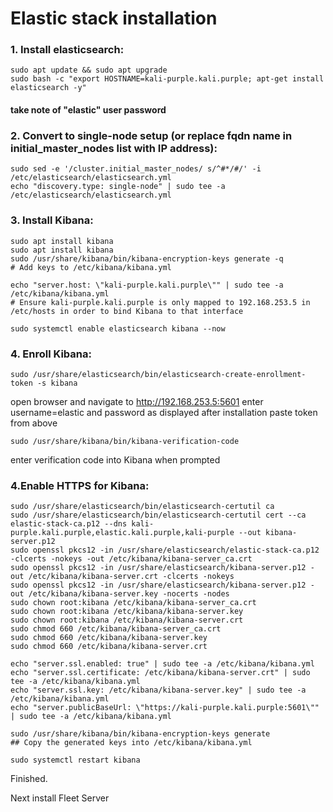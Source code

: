# Elastic stack installation

### 1. Install elasticsearch:


~~~~~~~~~~~~~~~~~~~~~~~~~~~~~~~~~
sudo apt update && sudo apt upgrade
sudo bash -c "export HOSTNAME=kali-purple.kali.purple; apt-get install elasticsearch -y"
~~~~~~~~~~~~~~~~~~~~~~~~~~~~~~~~~


#### take note of "elastic" user password


### 2. Convert to single-node setup (or replace fqdn name in initial_master_nodes list with IP address):


~~~~~~~~~~~~~~~~~~~~~~~~~~~~~~~~~
sudo sed -e '/cluster.initial_master_nodes/ s/^#*/#/' -i /etc/elasticsearch/elasticsearch.yml
echo "discovery.type: single-node" | sudo tee -a /etc/elasticsearch/elasticsearch.yml
~~~~~~~~~~~~~~~~~~~~~~~~~~~~~~~~~



### 3. Install Kibana:


~~~~~~~~~~~~~~~~~~~~~~~~~~~~~~~~~
sudo apt install kibana
sudo apt install kibana
sudo /usr/share/kibana/bin/kibana-encryption-keys generate -q
# Add keys to /etc/kibana/kibana.yml

echo "server.host: \"kali-purple.kali.purple\"" | sudo tee -a /etc/kibana/kibana.yml
# Ensure kali-purple.kali.purple is only mapped to 192.168.253.5 in /etc/hosts in order to bind Kibana to that interface

sudo systemctl enable elasticsearch kibana --now
~~~~~~~~~~~~~~~~~~~~~~~~~~~~~~~~~




### 4. Enroll Kibana:

~~~~~~~~~~~~~~~~~~~~~~~~~~~~~~~~~
sudo /usr/share/elasticsearch/bin/elasticsearch-create-enrollment-token -s kibana
~~~~~~~~~~~~~~~~~~~~~~~~~~~~~~~~~


open browser and navigate to http://192.168.253.5:5601
enter username=elastic and password as displayed after installation
paste token from above


~~~~~~~~~~~~~~~~~~~~~~~~~~~~~~~~~
sudo /usr/share/kibana/bin/kibana-verification-code
~~~~~~~~~~~~~~~~~~~~~~~~~~~~~~~~~


enter verification code into Kibana when prompted



### 4.Enable HTTPS for Kibana:


~~~~~~~~~~~~~~~~~~~~~~~~~~~~~~~~~
sudo /usr/share/elasticsearch/bin/elasticsearch-certutil ca
sudo /usr/share/elasticsearch/bin/elasticsearch-certutil cert --ca elastic-stack-ca.p12 --dns kali-purple.kali.purple,elastic.kali.purple,kali-purple --out kibana-server.p12
sudo openssl pkcs12 -in /usr/share/elasticsearch/elastic-stack-ca.p12 -clcerts -nokeys -out /etc/kibana/kibana-server_ca.crt
sudo openssl pkcs12 -in /usr/share/elasticsearch/kibana-server.p12 -out /etc/kibana/kibana-server.crt -clcerts -nokeys
sudo openssl pkcs12 -in /usr/share/elasticsearch/kibana-server.p12 -out /etc/kibana/kibana-server.key -nocerts -nodes
sudo chown root:kibana /etc/kibana/kibana-server_ca.crt
sudo chown root:kibana /etc/kibana/kibana-server.key
sudo chown root:kibana /etc/kibana/kibana-server.crt
sudo chmod 660 /etc/kibana/kibana-server_ca.crt
sudo chmod 660 /etc/kibana/kibana-server.key
sudo chmod 660 /etc/kibana/kibana-server.crt

echo "server.ssl.enabled: true" | sudo tee -a /etc/kibana/kibana.yml
echo "server.ssl.certificate: /etc/kibana/kibana-server.crt" | sudo tee -a /etc/kibana/kibana.yml
echo "server.ssl.key: /etc/kibana/kibana-server.key" | sudo tee -a /etc/kibana/kibana.yml
echo "server.publicBaseUrl: \"https://kali-purple.kali.purple:5601\"" | sudo tee -a /etc/kibana/kibana.yml

sudo /usr/share/kibana/bin/kibana-encryption-keys generate
## Copy the generated keys into /etc/kibana/kibana.yml

sudo systemctl restart kibana
~~~~~~~~~~~~~~~~~~~~~~~~~~~~~~~~~



Finished.

Next install Fleet Server